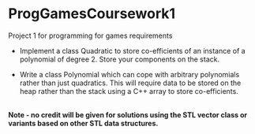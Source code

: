 # ProgGamesCoursework1
Project 1 for programming for games requirements 

- Implement a class Quadratic to store co-efficients of an instance of a polynomial of degree 2. Store
your components on the stack. 

- Write a class Polynomial which can cope with arbitrary
polynomials rather than just quadratics. This will require data to be stored on the heap rather than
the stack using a C++ array to store co-efficients. 
<br>
<b> Note - no credit will be given for solutions using the
STL vector class or variants based on other STL data structures. </b>
